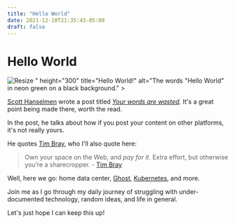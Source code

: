 ```yaml
---
title: "Hello World"
date: 2021-12-10T21:35:43-05:00
draft: false
---
```

# Hello World

![Resize](images/heloworld-2.png?width=300px)
" height="300" title="Hello World!" alt="The words \"Hello World\" in neon green on a black background." >

[Scott Hanselmen](https://twitter.com/shanselman) wrote a post titled _[Your words are wasted](https://www.hanselman.com/blog/your-words-are-wasted)._ It's a great point being made there, worth the read.

In the post, he talks about how if you post your content on other platforms, it's not really yours.

He quotes [Tim Bray](https://twitter.com/timbray), who I'll also quote here:

> Own your space on the Web, and _pay for it_. Extra effort, but otherwise you’re a sharecropper. - [Tim Bray](http://www.tbray.org/ongoing/When/201x/2012/08/18/Blogodammerung)

Well, here we go: home data center, [Ghost](https://ghost.org/), [Kubernetes](https://kubernetes.io/), and more.

Join me as I go through my daily journey of struggling with under-documented technology, random ideas, and life in general.

Let's just hope I can keep this up!
